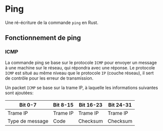 # Ping

Une ré-écriture de la commande `ping` en Rust.

## Fonctionnement de ping

### ICMP

La commande ping se base sur le protocole `ICMP` pour envoyer un message à une machine sur le réseau, 
qui répondra avec une réponse. Le protocole `ICMP` est situé au même niveau que le protocole `IP` (couche réseau), 
il sert de contrôle pour les erreur de transmission.

Un packet `ICMP` se base sur la trame IP, à laquelle les informations suivantes sont ajoutées:

|      Bit 0-7     |      Bit 8-15    |     Bit 16-23    |     Bit 24-31    |
|------------------|------------------|------------------|------------------|
|     Trame IP     |     Trame IP     |     Trame IP     |     Trame IP     |
| Type de message  |        Code      |     Checksum     |     Checksum     |